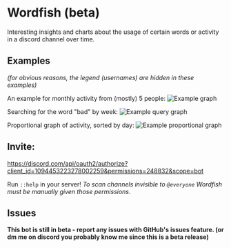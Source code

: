# Wordfish (beta)

Interesting insights and charts about the usage of certain words or activity in a discord channel over time.

## Examples
*(for obvious reasons, the legend (usernames) are hidden in these examples)*

An example for monthly activity from (mostly) 5 people:
![Example graph](https://i.imgur.com/YeLQDcI.png)

Searching for the word "bad" by week:
![Example query graph](https://i.imgur.com/OqLbR1U.png)

Proportional graph of activity, sorted by day:
![Example proportional graph](https://i.imgur.com/EUGK1xh.png)

## Invite:

https://discord.com/api/oauth2/authorize?client_id=1094453223278002259&permissions=248832&scope=bot

Run `::help` in your server!
*To scan channels invisible to `@everyone` Wordfish must be manually given those permissions.*

## Issues

**This bot is still in beta - report any issues with GitHub's issues feature. (or dm me on discord you probably know me since this is a beta release)**